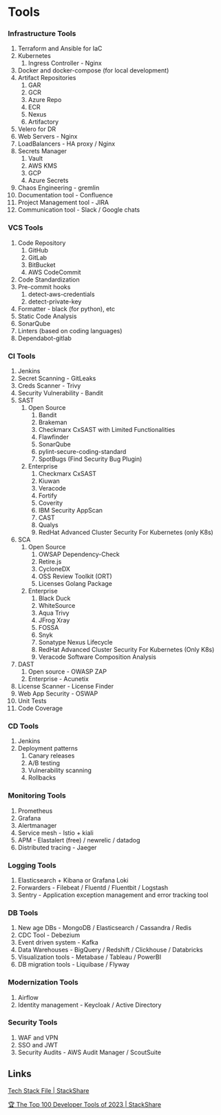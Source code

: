 # Tools

### Infrastructure Tools

1. Terraform and Ansible for IaC
2. Kubernetes
    1. Ingress Controller - Nginx
3. Docker and docker-compose (for local development)
4. Artifact Repositories
    1. GAR
    2. GCR
    3. Azure Repo
    4. ECR
    5. Nexus
    6. Artifactory
5. Velero for DR
6. Web Servers - Nginx
7. LoadBalancers - HA proxy / Nginx
8. Secrets Manager
    1. Vault
    2. AWS KMS
    3. GCP
    4. Azure Secrets
9. Chaos Engineering - gremlin
10. Documentation tool - Confluence
11. Project Management tool - JIRA
12. Communication tool - Slack / Google chats

### VCS Tools

1. Code Repository
	1. GitHub
	2. GitLab
	3. BitBucket
	4. AWS CodeCommit
2. Code Standardization
3. Pre-commit hooks
	1. detect-aws-credentials
	2. detect-private-key
4. Formatter - black (for python), etc
5. Static Code Analysis
6. SonarQube
7. Linters (based on coding languages)
8. Dependabot-gitlab

### CI Tools

1. Jenkins
2. Secret Scanning - GitLeaks
3. Creds Scanner - Trivy
4. Security Vulnerability - Bandit
5. SAST
	1. Open Source
		1. Bandit
		2. Brakeman
		3. Checkmarx CxSAST with Limited Functionalities
		4. Flawfinder
		5. SonarQube
		6. pylint-secure-coding-standard
		7. SpotBugs (Find Security Bug Plugin)
	2. Enterprise
		1. Checkmarx CxSAST
		2. Kiuwan
		3. Veracode
		4. Fortify
		5. Coverity
		6. IBM Security AppScan
		7. CAST
		8. Qualys
		9. RedHat Advanced Cluster Security For Kubernetes (only K8s)
6. SCA
	1. Open Source
		1. OWSAP Dependency-Check
		2. Retire.js
		3. CycloneDX
		4. OSS Review Toolkit (ORT)
		5. Licenses Golang Package
	2. Enterprise
		1. Black Duck
		2. WhiteSource
		3. Aqua Trivy
		4. JFrog Xray
		5. FOSSA
		6. Snyk
		7. Sonatype Nexus Lifecycle
		8. RedHat Advanced Cluster Security For Kubernetes (Only K8s)
		9. Veracode Software Composition Analysis
7. DAST
	1. Open source - OWASP ZAP
	2. Enterprise - Acunetix
8. License Scanner - License Finder
9. Web App Security - OSWAP
10. Unit Tests
11. Code Coverage

### CD Tools

1. Jenkins
2. Deployment patterns
	1. Canary releases
	2. A/B testing
	3. Vulnerability scanning
	4. Rollbacks

### Monitoring Tools

1. Prometheus
2. Grafana
3. Alertmanager
4. Service mesh - Istio + kiali
5. APM - Elastalert (free) / newrelic / datadog
6. Distributed tracing - Jaeger

### Logging Tools

1. Elasticsearch + Kibana or Grafana Loki
2. Forwarders - Filebeat / Fluentd / Fluentbit / Logstash
3. Sentry - Application exception management and error tracking tool

### DB Tools

1. New age DBs - MongoDB / Elasticsearch / Cassandra / Redis
2. CDC Tool - Debezium
3. Event driven system - Kafka
4. Data Warehouses - BigQuery / Redshift / Clickhouse / Databricks
5. Visualization tools - Metabase / Tableau / PowerBI
6. DB migration tools - Liquibase / Flyway

### Modernization Tools

1. Airflow
2. Identity management - Keycloak / Active Directory

### Security Tools

1. WAF and VPN
2. SSO and JWT
3. Security Audits - AWS Audit Manager / ScoutSuite

## Links

[Tech Stack File | StackShare](https://stackshare.io/tech-stack-file)

[🏆 The Top 100 Developer Tools of 2023 | StackShare](https://stackshare.io/posts/top-developer-tools-2023)
